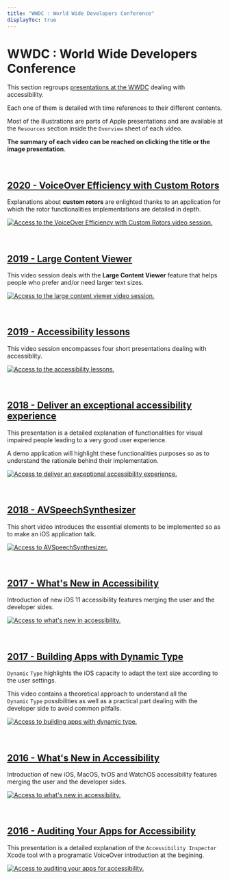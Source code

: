 ```yaml
---
title: "WWDC : World Wide Developers Conference"
displayToc: true
---
```


# WWDC : World Wide Developers Conference

This section regroups [presentations at the WWDC](https://developer.apple.com/videos/) dealing with accessibility.

Each one of them is detailed with time references to their different contents.

Most of the illustrations are parts of Apple presentations and are available at the `Resources` section inside the `Overview` sheet of each video.

**The summary of each video can be reached on clicking the title or the image presentation**.
<br><br><br>

## [2020 - VoiceOver Efficiency with Custom Rotors](2020/116/)
Explanations about **custom rotors** are enlighted thanks to an application for which the rotor functionalities implementations are detailed in depth.
<a href="2020/116/">
    
![Access to the VoiceOver Efficiency with Custom Rotors video session.](../../images/iOSdev/wwdc20-116.png)
</br></br></br>

## [2019 - Large Content Viewer](2019/261/)
This video session deals with the **Large Content Viewer** feature that helps people who prefer and/or need larger text sizes.
<a href="2019/261/">
    
![Access to the large content viewer video session.](../../images/iOSdev/wwdc19-261.png)
<br><br><br>

## [2019 - Accessibility lessons](2019/)
This video session encompasses four short presentations dealing with accessiblity.
<a href="2019/">
    
![Access to the accessibility lessons.](../../images/iOSdev/wwdc19-000.png)
<br><br><br>

## [2018 - Deliver an exceptional accessibility experience](2018/230/)
This presentation is a detailed explanation of functionalities for visual impaired people leading to a very good user experience.

A demo application will highlight these functionalities purposes so as to understand the rationale behind their implementation.
<a href="2018/230/">
    
![Access to deliver an exceptional accessibility experience.](../../images/iOSdev/wwdc18-230.png)
<br><br><br>
    
## [2018 - AVSpeechSynthesizer](2018/236/)
This short video introduces the essential elements to be implemented so as to make an iOS application talk.
<a href="2018/236/">
    
![Access to AVSpeechSynthesizer.](../../images/iOSdev/wwdc18-236.png)
<br><br><br>

## [2017 - What's New in Accessibility](2017/215/)
Introduction of new iOS 11 accessibility features merging the user and the developer sides.
<a href="2017/215/">
    
![Access to what's new in accessibility.](../../images/iOSdev/wwdc17-215.png)
<br><br><br>

## [2017 - Building Apps with Dynamic Type](2017/245/)
`Dynamic`&nbsp;`Type` highlights the iOS capacity to adapt the text size according to the user settings.

This video contains a theoretical approach to understand all the `Dynamic`&nbsp;`Type` possibilities as well as a practical part dealing with the developer side to avoid common pitfalls.
<a href="2017/245/">
    
![Access to building apps with dynamic type.](../../images/iOSdev/wwdc17-245.png)
<br><br><br>

## [2016 - What's New in Accessibility](2016/202/)
Introduction of new iOS, MacOS, tvOS and WatchOS accessibility features merging the user and the developer sides.
<a href="2016/202/">
    
![Access to what's new in accessibility.](../../images/iOSdev/wwdc16-202.png)
<br><br><br>
    
## [2016 - Auditing Your Apps for Accessibility](2016/407)
This presentation is a detailed explanation of the `Accessibility Inspector` Xcode tool with a programatic VoiceOver introduction at the begining.
<a href="2016/407/">
    
![Access to auditing your apps for accessibility.](../../images/iOSdev/wwdc16-407.png)

